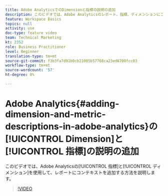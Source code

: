 ```yaml
---
title: Adobe AnalyticsでのDimensionと指標の説明の追加
description: このビデオでは、Adobe Analyticsのレポート、指標、ディメンションにコンテキストを追加する方法を説明します。
feature: Workspace Basics
topics: null
activity: use
doc-type: feature video
team: Technical Marketing
kt: 2352
role: Business Practitioner
level: Beginner
translation-type: tm+mt
source-git-commit: f3b3fa7d91b0cb21005b57768ca23ed6700fcc03
workflow-type: tm+mt
source-wordcount: '57'
ht-degree: 0%

---
```



# Adobe Analytics{#adding-dimension-and-metric-descriptions-in-adobe-analytics}の[!UICONTROL Dimension]と[!UICONTROL 指標]の説明の追加

このビデオでは、Adobe Analyticsの[!UICONTROL 指標]と[!UICONTROL ディメンション]を使用して、レポートにコンテキストを追加する方法を説明します。

>[!VIDEO](https://video.tv.adobe.com/v/25453/?quality=12)
